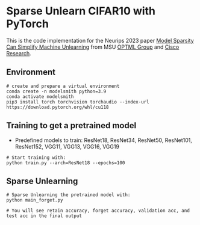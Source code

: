 # Sparse Unlearn CIFAR10 with PyTorch

This is the code implementation for the Neurips 2023 paper [Model Sparsity Can Simplify Machine Unlearning](https://proceedings.neurips.cc/paper_files/paper/2023/file/a204aa68ab4e970e1ceccfb5b5cdc5e4-Paper-Conference.pdf) from MSU [OPTML Group](https://github.com/OPTML-Group) and [Cisco Research](https://research.cisco.com).

## Environment

```
# create and prepare a virtual environment
conda create -n modelsmith python=3.9
conda activate modelsmith
pip3 install torch torchvision torchaudio --index-url https://download.pytorch.org/whl/cu118
```

## Training to get a pretrained model

- Predefined models to train: ResNet18, ResNet34, ResNet50, ResNet101, ResNet152, VGG11, VGG13, VGG16, VGG19

```
# Start training with:
python train.py --arch=ResNet18 --epochs=100
```

## Sparse Unlearning

```
# Sparse Unlearning the pretrained model with:
python main_forget.py

# You will see retain accuracy, forget accuracy, validation acc, and test acc in the final output
```
